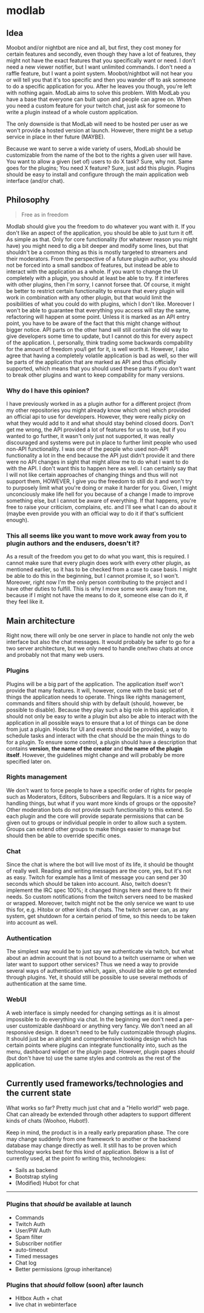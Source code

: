# modlab

## Idea
Moobot and/or nightbot are nice and all, but first, they cost money for certain features and secondly, even though they have a lot of features, they might not have the exact features that you specifically want or need. I don't need a new viewer notifier, but I want unlimited commands. I don't need a raffle feature, but I want a point system. Moobot/nightbot will not hear you or will tell you that it's too specific and then you wander off to ask someone to do a specific application for you. After he leaves you though, you're left with nothing again. ModLab aims to solve this problem. With ModLab you have a base that everyone can built upon and people can agree on. When you need a custom feature for your twitch chat, just ask for someone to write a plugin instead of a whole custom application.

The only downside is that ModLab will need to be hosted per user as we won't provide a hosted version at launch. However, there might be a setup service in place in ther future (MAYBE). 

Because we want to serve a wide variety of users, ModLab should be customizable from the name of the bot to the rights a given user will have. You want to allow a given (set of) users to do X task? Sure, why not. Same goes for the plugins; You need X feature? Sure, just add this plugin. Plugins should be easy to install and configure through the main application web interface (and/or chat).

## Philosophy
> Free as in freedom

Modlab should give you the freedom to do whatever you want with it. If you don't like an aspect of the application, you should be able to just turn it off. As simple as that. Only for core functionality (for whatever reason you might have) you might need to dig a bit deeper and modify some lines, but that shouldn't be a common thing as this is mostly targeted to streamers and their moderators. From the perspective of a future plugin author, you should not be forced into a small sandbox of features, but instead be able to interact with the application as a whole. If you want to change the UI completely with a plugin, you should at least be able to try. If it interferes with other plugins, then I'm sorry, I cannot forsee that. Of course, it might be better to restrict certain functionality to ensure that every plugin will work in combination with any other plugin, but that would limit the posibilities of what you could do with plugins, which I don't like. Moreover I won't be able to guarantee that everything you access will stay the same, refactoring will happen at some point. Unless it is marked as an API entry point, you have to be aware of the fact that this might change without bigger notice. API parts on the other hand will still contain the old way to give developers some time to update, but I cannot do this for every aspect of the application. I, personally, think trading some backwards compability for the amount of freedom you/I get for it, is well worth it. However, I also agree that having a completely volatile application is bad as well, so ther will be parts of the application that are marked as API and thus officially supported, which means that you should used these parts if you don't want to break other plugins and want to keep compability for many versions.

### Why do I have this opinion?
I have previously worked in as a plugin author for a different project (from my other repositories you might already know which one) which provided an official api to use for developers. However, they were really picky on what they would add to it and what should stay behind closed doors. Don't get me wrong, the API provided a lot of features for us to use, but if you wanted to go further, it wasn't only just not supported, it was really discouraged and systems were put in place to further limit people who used non-API functionality. I was one of the people who used non-API functionality a lot in the end because the API just didn't provide it and there were no API changes in sight that might allow me to do what I want to do with the API. I don't want this to happen here as well. I can certainly say that I will not like certain approaches of changing things and thus will not support them, HOWEVER, I give you the freedom to still do it and won't try to purposely limit what you're doing or make it harder for you. Given, I might unconciously make life hell for you because of a change I made to improve something else, but I cannot be aware of everything. If that happens, you're free to raise your criticism, complains, etc. and I'll see what I can do about it (maybe even provide you with an official way to do it if that's sufficient enough).

### This all seems like you want to move work away from you to plugin authors and the endusers, doesn't it?
As a result of the freedom you get to do what you want, this is required. I cannot make sure that every plugin does work with every other plugin, as mentioned earlier, so it has to be checked from a case to case basis. I might be able to do this in the beginning, but I cannot promise it, so I won't. Moreover, right now I'm the only person contributing to the project and I have other duties to fulfill. This is why I move some work away from me, because if I might not have the means to do it, someone else can do it, if they feel like it. 

## Main architecture
Right now, there will only be one server in place to handle not only the web interface but also the chat messages. It would probably be safer to go for a two server architecture, but we only need to handle one/two chats at once and probably not that many web users.

### Plugins
Plugins will be a big part of the application. The application itself won't provide that many features. It will, however, come with the basic set of things the application needs to operate. Things like rights management, commands and filters should ship with by default (should, however, be possible to disable). Because they play such a big role in this application, it should not only be easy to write a plugin but also be able to interact with the application in all possible ways to ensure that a lot of things can be done from just a plugin. Hooks for UI and events should be provided, a way to schedule tasks and interact with the chat should be the main things to do for a plugin. To ensure some control, a plugin should have a description that contains __version__, __the name of the creator__ and __the name of the plugin itself__. However, the guidelines might change and will probably be more specified later on.

### Rights management
We don't want to force people to have a specific order of rights for people such as Moderators, Editors, Subscribers and Regulars. It is a nice way of handling things, but what if you want more kinds of groups or the opposite? Other moderation bots do not provide such functionality to this extend. So each plugin and the core will provide separate permissions that can be given out to groups or individual people in order to allow such a system. Groups can extend other groups to make things easier to manage but should then be able to override specific ones.

### Chat
Since the chat is where the bot will live most of its life, it should be thought of really well. Reading and writing messages are the core, yes, but it's not as easy. Twitch for example has a limit of message you can send per 30 seconds which should be taken into account. Also, twitch doesn't implement the IRC spec 100%; it changed things here and there to fit their needs. So custom notifications from the twitch servers need to be masked or wrapped. Moreover, twitch might not be the only service we want to use this for, e.g. Hitobx or other kinds of chats. The twitch server can, as any system, get shutdown for a certain period of time, so this needs to be taken into account as well.

### Authentication
The simplest way would be to just say we authenticate via twitch, but what about an admin account that is not bound to a twitch username or when we later want to support other services? Thus we need a way to provide several ways of authentication which, again, should be able to get extended through plugins. Yet, it should still be possible to use several methods of authentication at the same time.

### WebUI
A web interface is simply needed for changing settings as it is almost impossible to do everything via chat. In the beginning we don't need a per-user customizable dashboard or anything very fancy. We don't need an all responsive design. It doesn't need to be fully customizable through plugins. It should just be an alright and comprehensive looking design which has certain points where plugins can integrate functionality into, such as the menu, dashboard widget or the plugin page. However, plugin pages *should* (but don't have to) use the same styles and controls as the rest of the application. 


## Currently used frameworks/technologies and the current state
What works so far? Pretty much just chat and a "Hello world!" web page. Chat can already be extended through other adapters to support different kinds of chats (Woohoo, Hubot!).

Keep in mind, the product is in a really early preparation phase. The core may change suddenly from one framework to another or the backend database may change directly as well. It still has to be proven which technology works best for this kind of application. Below is a list of currently used, at the point fo writing this, technologies:

* Sails as backend
* Bootstrap styling
* (Modified) Hubot for chat

----
### Plugins that *should* be available at launch
* Commands
* Twitch Auth
* User/PW Auth
* Spam filter
* Subscriber notifier
* auto-timeout
* Timed messages
* Chat log
* Better permissions (group inheritance)

### Plugins that *should* follow (soon) after launch
* Hitbox Auth + chat
* live chat in webinterface
